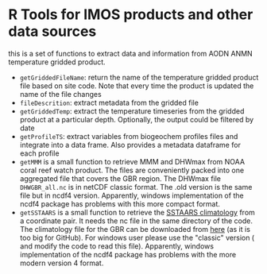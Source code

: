 # R Tools for IMOS products and other data sources

this is a set of functions to extract data and information from AODN ANMN temperature gridded product.

-   `getGriddedFileName`: return the name of the temperature gridded product file based on site code. Note that every time the product is updated the name of the file changes
-   `fileDescrition`: extract metadata from the gridded file
-   `getGriddedTemp`: extract the temperature timeseries from the gridded product at a particular depth. Optionally, the output could be filtered by date
-   `getProfileTS`: extract variables from biogeochem profiles files and integrate into a data frame. Also provides a metadata dataframe for each profile
-   `getMMM` is a small function to retrieve MMM and DHWmax from NOAA coral reef watch product. The files are conveniently packed into one aggregated file that covers the GBR region. The DHWmax file `DHWGBR_all.nc` is in netCDF classic format. The .old version is the same file but in ncdf4 version. Apparently, windows implementation of the ncdf4 package has problems with this more compact format.
-   `getSSTAARS` is a small function to retrieve the [SSTAARS climatology](https://doi.org/10.1016/j.jmarsys.2018.07.005) from a coordinate pair. It needs the nc file in the same directory of the code. The climatology file for the GBR can be downloaded from [here](https://drive.google.com/drive/folders/1mtkG0rWfbjRMyd7EnDfWA7R7arn6EdW_?usp=sharing) (as it is too big for GitHub). For windows user please use the "classic" version ( and modify the code to read this file). Apparently, windows implementation of the ncdf4 package has problems with the more modern version 4 format.
